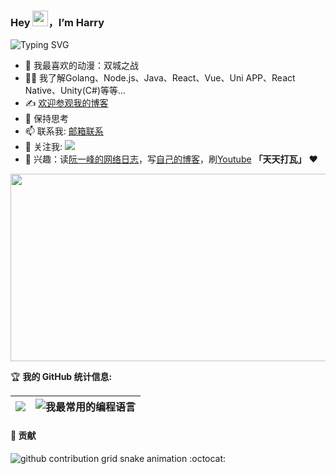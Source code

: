 ### Hey <img src="https://media.giphy.com/media/hvRJCLFzcasrR4ia7z/giphy.gif" width="25px">，I’m Harry
![Typing SVG](https://readme-typing-svg.demolab.com/?lines=欢迎+来到+我的+Github+主页;很荣幸+能够+帮到你)

- 🤖 我最喜欢的动漫：双城之战
- 👨‍💻 我了解Golang、Node.js、Java、React、Vue、Uni APP、React Native、Unity(C#)等等...
- ✍️ [欢迎参观我的博客](https://harry.ocybers.com)
- 💬 保持思考
- 📫 联系我: [邮箱联系](mailto:hl396276621@gmail.com)
- 👏 关注我: [![](https://img.shields.io/github/followers/Harry969?label=关注我&style=social)](https://github.com/Harry969/)
- 🎣 兴趣：读[阮一峰的网络日志](https://www.ruanyifeng.com/blog/)，写[自己的博客](https://harry.ocybers.com)，刷[Youtube](https://www.youtube.com)
**「天天打瓦」** ❤️

<img src="https://github.com/user-attachments/assets/7e018694-352d-494a-9a22-89d7d21f52b6" width="703" height="300">


🏆 **我的 GitHub 统计信息:**

|![](https://github-readme-stats.vercel.app/api?username=Harry969)|![我最常用的编程语言](https://github-readme-stats.vercel.app/api/top-langs/?username=Harry969&layout=compact&hide_border=true&langs_count=10)|
|-|-|


#### 🐍 贡献
  <source media="(prefers-color-scheme: dark)" srcset="https://raw.githubusercontent.com/Harry969/Harry969/output/github-contribution-grid-snake-dark.svg">
  <source media="(prefers-color-scheme: light)" srcset="https://raw.githubusercontent.com/Harry969/Harry969/output/github-contribution-grid-snake.svg">
  <img alt="github contribution grid snake animation" src="https://raw.githubusercontent.com/Harry969/Harry969/output/github-contribution-grid-snake.svg">
:octocat:

